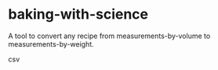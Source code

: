 # baking-with-science
A tool to convert any recipe from measurements-by-volume to measurements-by-weight.

csv
